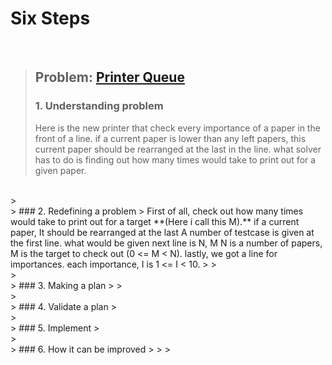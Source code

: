 # Six Steps
<br />

> ## Problem: [Printer Queue ](https://www.acmicpc.net/problem/1966)
>
> ### 1. Understanding problem
>  Here is the new printer that check every importance of a paper in the front of a line.
  if a current paper is lower than any left papers, this current paper should be rearranged 
  at the last in the line. what solver has to do is finding out how many times would take 
  to print out for a given paper.
  <br /> 
> <br />
> ### 2. Redefining a problem
>  First of all, check out how many times would take to print out for a target **(Here i call this M).**
  if a current paper, It should be rearranged at the last
    A number of testcase is given at the first line. what would be given next line is N, M
  N is a number of papers, M is the target to check out (0 <= M < N). lastly, we got a line for importances.
  each importance, I is 1 <= I < 10.
>
> <br />
> <br />
> ### 3. Making a plan
>
> <br />
> <br />
> ### 4. Validate a plan
> <br />
> <br />
> ### 5. Implement
> <br /> 
> <br />
> ### 6. How it can be improved
>
>
>

